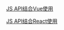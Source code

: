 [JS API结合Vue使用](https://lbs.amap.com/api/jsapi-v2/guide/webcli/map-vue1)

[JS API结合React使用](https://lbs.amap.com/api/jsapi-v2/guide/webcli/map-react1)